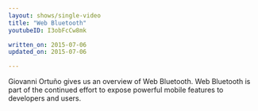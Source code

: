 ```yaml
---
layout: shows/single-video
title: "Web Bluetooth"
youtubeID: I3obFcCw8mk

written_on: 2015-07-06
updated_on: 2015-07-06

---
```


Giovanni Ortuño gives us an overview of Web Bluetooth. Web Bluetooth is part of
the continued effort to expose powerful mobile features to developers and users.
